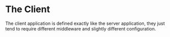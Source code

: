 # The Client

The client application is defined exactly like the server application, they just tend to require different middleware and slightly different configuration.